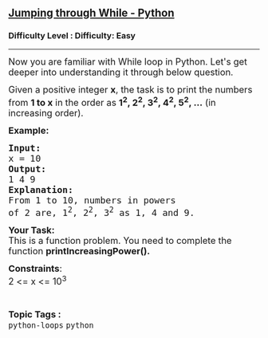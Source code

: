 <h2><a href="https://www.geeksforgeeks.org/problems/jumping-through-while-python/1">Jumping through While - Python</a></h2><h3>Difficulty Level : Difficulty: Easy</h3><hr><div class="problems_problem_content__Xm_eO"><p><span style="font-size: 18px;">Now you are familiar with While loop in Python. Let's get deeper into understanding it through below question.</span></p>
<p><span style="font-size: 18px;">Given a positive integer <strong>x</strong>, the task is to print the numbers from <strong>1 to x</strong> in the order as <strong>1<sup>2</sup>, 2<sup>2</sup>, 3<sup>2</sup>, 4<sup>2</sup>, 5<sup>2</sup>, ...</strong> (in increasing order).</span></p>
<p><span style="font-size: 18px;"><strong>Example: </strong></span></p>
<pre><span style="font-size: 18px;"><strong>Input:</strong>
x = 10
<strong>Output:</strong>
1 4 9
<strong>Explanation:</strong>
From 1 to 10, numbers in powers
of 2 are, 1<sup>2</sup>, 2<sup>2</sup>, 3<sup>2</sup> as 1, 4 and 9.</span></pre>
<p><strong><span style="font-size: 18px;">Your Task:</span></strong><br><span style="font-size: 18px;">This is a function problem. You need to complete the function <strong>printIncreasingPower(). </strong></span></p>
<p><span style="font-size: 18px;"><strong>Constraints</strong>:<br>2 &lt;= x &lt;= 10<sup>3</sup></span></p></div><br><p><span style=font-size:18px><strong>Topic Tags : </strong><br><code>python-loops</code>&nbsp;<code>python</code>&nbsp;